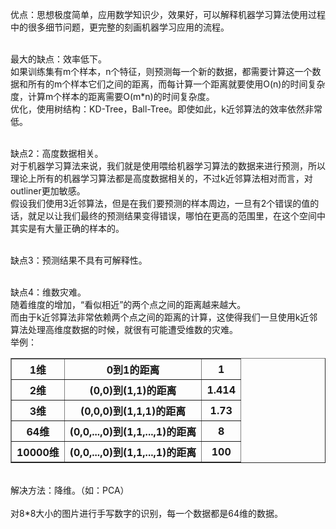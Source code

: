 优点：思想极度简单，应用数学知识少，效果好，可以解释机器学习算法使用过程中的很多细节问题，更完整的刻画机器学习应用的流程。 <br><br>

最大的缺点：效率低下。 <br>
如果训练集有m个样本，n个特征，则预测每一个新的数据，都需要计算这一个数据和所有的m个样本它们之间的距离，而每计算一个距离就要使用O(n)的时间复杂度，计算m个样本的距离需要O(m*n)的时间复杂度。 <br>
优化，使用树结构：KD-Tree，Ball-Tree。即使如此，k近邻算法的效率依然非常低。 <br><br>

缺点2：高度数据相关。 <br>
对于机器学习算法来说，我们就是使用喂给机器学习算法的数据来进行预测，所以理论上所有的机器学习算法都是高度数据相关的，不过k近邻算法相对而言，对outliner更加敏感。 <br>
假设我们使用3近邻算法，但是在我们要预测的样本周边，一旦有2个错误的值的话，就足以让我们最终的预测结果变得错误，哪怕在更高的范围里，在这个空间中其实是有大量正确的样本的。 <br><br>

缺点3：预测结果不具有可解释性。 <br><br>

缺点4：维数灾难。 <br>
随着维度的增加，“看似相近”的两个点之间的距离越来越大。 <br>
而由于k近邻算法非常依赖两个点之间的距离的计算，这使得我们一旦使用k近邻算法处理高维度数据的时候，就很有可能遭受维数的灾难。 <br>
举例： <br>
<table border="1" align="center">
    <tr>
        <th>1维</th>
        <th>0到1的距离</th>
        <th>1</th>
    </tr>
    <tr>
        <th>2维</th>
        <th>(0,0)到(1,1)的距离</th>
        <th>1.414</th>
    </tr>
    <tr>
        <th>3维</th>
        <th>(0,0,0)到(1,1,1)的距离</th>
        <th>1.73</th>
    </tr>
    <tr>
        <th>64维</th>
        <th>(0,0,...,0)到(1,1,...,1)的距离</th>
        <th>8</th>
    </tr>
    <tr>
        <th>10000维</th>
        <th>(0,0,...,0)到(1,1,...,1)的距离</th>
        <th>100</th>
    </tr>
</table>
<br>
解决方法：降维。（如：PCA） <br><br>
对8*8大小的图片进行手写数字的识别，每一个数据都是64维的数据。
